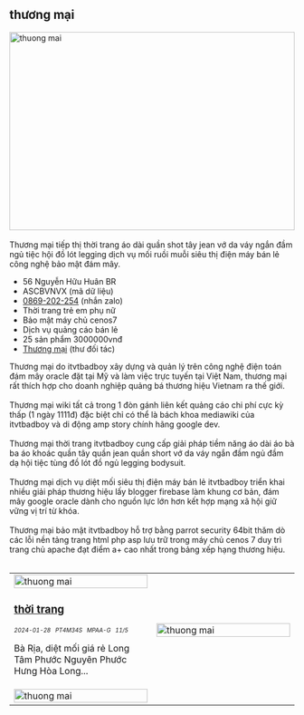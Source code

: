<div class="FAQPage Table">
	<div class="Question cssSelector" id="#diệt-mối-giá-rẻ-br">
		<h2 class="name">thương mại</h2>
		<div class="Answer">
			<p class="text">
				<img src="https://wiki.thuongmai.blog/images/thuong-mai.jpg" width="100%" height="350px" alt="thuong mai"/><br><br>
				Thương mại tiếp thị thời trang áo dài quần shot tây jean vớ da váy ngắn đầm ngủ tiệc hội đồ lót legging dịch vụ mối ruồi muỗi siêu thị điện máy bán lẻ công nghệ bảo mật đám mây.
				<ul>
					<li>56 Nguyễn Hữu Huân BR</li>
					<li>ASCBVNVX (mã dữ liệu)</li>
					<li><a href="https://zalo.me/869202254" title="thương mại" target="_blank">0869-202-254</a> (nhắn zalo)</li>
					<li>Thời trang trẻ em phụ nữ</li>
					<li>Bảo mật máy chủ cenos7</li>
					<li>Dịch vụ quảng cáo bán lẻ</li>
					<li>25 sản phẩm 3000000vnđ</li>
					<li><a href="mailto:thuongmaibrvt@gmail.com" title="thương mại" target="_blank">Thương mại</a> (thư đối tác)</li>
				</ul>
				Thương mại do itvtbadboy xây dựng và quản lý trên công nghệ điện toán đám mây oracle đặt tại Mỹ và làm việc trực tuyến tại Việt Nam, thương mại rất thích hợp cho doanh nghiệp quảng bá thương hiệu Vietnam ra thế giới.<br><br>
				Thương mại wiki tất cả trong 1 đòn gánh liên kết quảng cáo chi phí cực kỳ thấp (1 ngày 1111đ) đặc biệt chỉ có thể là bách khoa mediawiki của itvtbadboy và di động amp story chính hãng google dev.<br><br>
				Thương mại thời trang itvtbadboy cung cấp giải pháp tiềm năng áo dài áo bà ba áo khoác quần tây quần jean quần short vớ da váy ngắn đầm ngủ đầm dạ hội tiệc tùng đồ lót đồ ngủ legging bodysuit.<br><br>
				Thương mại dịch vụ diệt mối siêu thị điện máy bán lẻ itvtbadboy triển khai nhiều giải pháp thương hiệu lấy blogger firebase làm khung cơ bản, đám mây google oracle dành cho nguồn lực lớn hơn kết hợp mạng xã hội giữ vững vị trí từ khóa.<br><br>
				Thương mại bảo mật itvtbadboy hỗ trợ bằng parrot security 64bit thăm dò các lỗi nền tảng trang html php asp lưu trữ trong máy chủ cenos 7 duy trì trang chủ apache đạt điểm a+ cao nhất trong bảng xếp hạng thương hiệu.<br><br>
				<table style="width: 100%;">
					<tr>
						<td style="width: 50%;">
							<a href="https://www.youtube.com/watch?feature=player_embedded&v=GGJsMHsCbUI" title="thương mại" target="_blank">
								<img class="image" src="https://wiki.thuongmai.blog/images/thoitrang/thoi-trang.jpg" width="100%;" alt="thuong mai"/>
							</a>
							<h3><a href="https://www.thuongmai.blog" title="thương mại" target="_blank">thời trang</a></h3>
							<div style="font-size: 10px;"><i>2024-01-28</i> &nbsp; <i>PT4M34S</i> &nbsp; <i>MPAA-G</i> &nbsp; <i>11/5</i></div>
							<p>Bà Rịa, diệt mối giá rẻ Long Tâm Phước Nguyên Phước Hưng Hòa Long...</p>
						</td>
						<td style="width: 50%;">
							<a href="https://wiki.thuongmai.blog/images/news/viet-nam.jpg" title="thương mại" target="_blank">
								<img class="image" src="https://wiki.thuongmai.blog/images/news/viet-nam.jpg" width="100%;" alt="thuong mai"/>
							</a>
						</td>
					</tr>
					<tr>
						<td style="width: 50%;">
							<a href="https://wiki.thuongmai.blog/images/news/bao-mat.jpg" title="thương mại" target="_blank">
								<img class="image" src="https://wiki.thuongmai.blog/images/news/bao-mat.jpg" width="100%;" alt="thuong mai"/>
							</a>
						</td>
						<td style="width: 50%;"></td>
					</tr>
				</table>
			</p>
		</div>
	</div>
</div>
